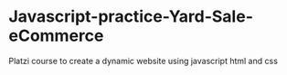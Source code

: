 # Javascript-practice-Yard-Sale-eCommerce
Platzi course to create a dynamic website using javascript html and css
